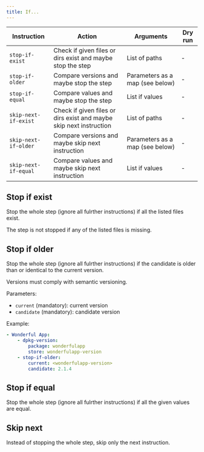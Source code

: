 ```yaml
---
title: If...
---
```


| Instruction          | Action                                                             | Arguments                       | Dry run |
| -------------------- | ------------------------------------------------------------------ | ------------------------------- | ------- |
| `stop-if-exist`      | Check if given files or dirs exist and maybe stop the step         | List of paths                   | -       |
| `stop-if-older`      | Compare versions and maybe stop the step                           | Parameters as a map (see below) | -       |
| `stop-if-equal`      | Compare values and maybe stop the step                             | List if values                  | -       |
| `skip-next-if-exist` | Check if given files or dirs exist and maybe skip next instruction | List of paths                   | -       |
| `skip-next-if-older` | Compare versions and maybe skip next instruction                   | Parameters as a map (see below) | -       |
| `skip-next-if-equal` | Compare values and maybe skip next instruction                     | List if values                  | -       |

## Stop if exist

Stop the whole step (ignore all fulrther instructions) if all the listed files exist.

The step is not stopped if any of the listed files is missing.

## Stop if older

Stop the whole step (ignore all fulrther instructions) if the candidate is older than or identical to the current version.

Versions must comply with semantic versioning.

Parameters:

- `current` (mandatory): current version
- `candidate` (mandatory): candidate version

Example:

```yaml
- Wonderful App:
    - dpkg-version:
        package: wonderfulapp
        store: wonderfulapp-version
    - stop-if-older:
        current: <wonderfulapp-version>
        candidate: 2.1.4
```

## Stop if equal

Stop the whole step (ignore all fulrther instructions) if all the given values are equal.

## Skip next

Instead of stopping the whole step, skip only the next instruction.
